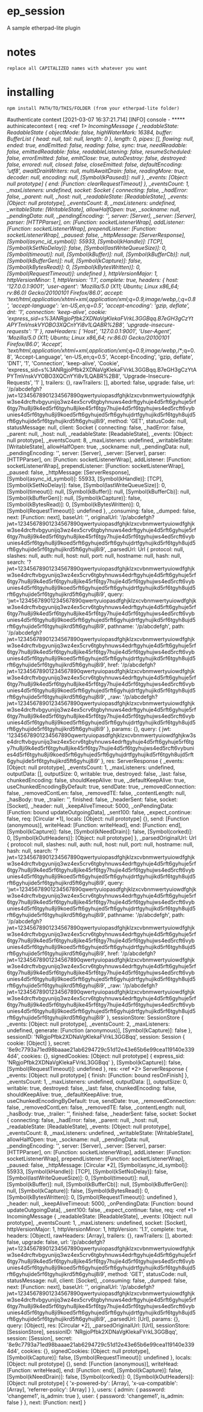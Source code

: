 ep_session
=======

A sample etherpad-lite plugin

# notes
    replace all CAPITALIZED names with whatever you want

# installing

    npm install PATH/TO/THIS/FOLDER (from your etherpad-lite folder)
#authenticate context
[2021-03-07 16:37:21.714] [INFO] console - ***** authinicatecontext {
  req: <ref *1> IncomingMessage {
    _readableState: ReadableState {
      objectMode: false,
      highWaterMark: 16384,
      buffer: BufferList { head: null, tail: null, length: 0 },
      length: 0,
      pipes: [],
      flowing: null,
      ended: true,
      endEmitted: false,
      reading: false,
      sync: true,
      needReadable: false,
      emittedReadable: false,
      readableListening: false,
      resumeScheduled: false,
      errorEmitted: false,
      emitClose: true,
      autoDestroy: false,
      destroyed: false,
      errored: null,
      closed: false,
      closeEmitted: false,
      defaultEncoding: 'utf8',
      awaitDrainWriters: null,
      multiAwaitDrain: false,
      readingMore: true,
      decoder: null,
      encoding: null,
      [Symbol(kPaused)]: null
    },
    _events: [Object: null prototype] { end: [Function: clearRequestTimeout] },
    _eventsCount: 1,
    _maxListeners: undefined,
    socket: Socket {
      connecting: false,
      _hadError: false,
      _parent: null,
      _host: null,
      _readableState: [ReadableState],
      _events: [Object: null prototype],
      _eventsCount: 8,
      _maxListeners: undefined,
      _writableState: [WritableState],
      allowHalfOpen: true,
      _sockname: null,
      _pendingData: null,
      _pendingEncoding: '',
      server: [Server],
      _server: [Server],
      parser: [HTTPParser],
      on: [Function: socketListenerWrap],
      addListener: [Function: socketListenerWrap],
      prependListener: [Function: socketListenerWrap],
      _paused: false,
      _httpMessage: [ServerResponse],
      [Symbol(async_id_symbol)]: 55933,
      [Symbol(kHandle)]: [TCP],
      [Symbol(kSetNoDelay)]: false,
      [Symbol(lastWriteQueueSize)]: 0,
      [Symbol(timeout)]: null,
      [Symbol(kBuffer)]: null,
      [Symbol(kBufferCb)]: null,
      [Symbol(kBufferGen)]: null,
      [Symbol(kCapture)]: false,
      [Symbol(kBytesRead)]: 0,
      [Symbol(kBytesWritten)]: 0,
      [Symbol(RequestTimeout)]: undefined
    },
    httpVersionMajor: 1,
    httpVersionMinor: 1,
    httpVersion: '1.1',
    complete: true,
    headers: {
      host: '127.0.0.1:9001',
      'user-agent': 'Mozilla/5.0 (X11; Ubuntu; Linux x86_64; rv:86.0) Gecko/20100101 Firefox/86.0',
      accept: 'text/html,application/xhtml+xml,application/xml;q=0.9,image/webp,*/*;q=0.8',
      'accept-language': 'en-US,en;q=0.5',
      'accept-encoding': 'gzip, deflate',
      dnt: '1',
      connection: 'keep-alive',
      cookie: 'express_sid=s%3ANRgjoPfbk2XDNaVgKlekaFVrkL3GGBqq.B7eGH3gCzYtAPYTmVnskVYOBO3XQCnYYi8v1LQABR%2B8',
      'upgrade-insecure-requests': '1'
    },
    rawHeaders: [
      'Host',
      '127.0.0.1:9001',
      'User-Agent',
      'Mozilla/5.0 (X11; Ubuntu; Linux x86_64; rv:86.0) Gecko/20100101 Firefox/86.0',
      'Accept',
      'text/html,application/xhtml+xml,application/xml;q=0.9,image/webp,*/*;q=0.8',
      'Accept-Language',
      'en-US,en;q=0.5',
      'Accept-Encoding',
      'gzip, deflate',
      'DNT',
      '1',
      'Connection',
      'keep-alive',
      'Cookie',
      'express_sid=s%3ANRgjoPfbk2XDNaVgKlekaFVrkL3GGBqq.B7eGH3gCzYtAPYTmVnskVYOBO3XQCnYYi8v1LQABR%2B8',
      'Upgrade-Insecure-Requests',
      '1'
    ],
    trailers: {},
    rawTrailers: [],
    aborted: false,
    upgrade: false,
    url: '/p/abcdefgh?jwt=12345678901234567890qwertyuiopasdfghjklzxcvbnmwertyuiowdfghjkw3se4drcftvbgyunijq3wz4ex5crv6tgbyhnuws4edrftgyhuje4d5rft6gyhuje5rf6tgy7hu8ji9k4ed5rf6tgyhu8jike45rf6tgy7hujie4d5rf6tgyhujws4ed5rcft6vybunies4d5rf6tgyhu8ji9koed5rft6gyhujed5rft6gyhujdrtfgyhujikd5rf6tgyh8ujd5rft6gyhujide5rf6tgyhujikrd5ft6gyhuj8i9',
    method: 'GET',
    statusCode: null,
    statusMessage: null,
    client: Socket {
      connecting: false,
      _hadError: false,
      _parent: null,
      _host: null,
      _readableState: [ReadableState],
      _events: [Object: null prototype],
      _eventsCount: 8,
      _maxListeners: undefined,
      _writableState: [WritableState],
      allowHalfOpen: true,
      _sockname: null,
      _pendingData: null,
      _pendingEncoding: '',
      server: [Server],
      _server: [Server],
      parser: [HTTPParser],
      on: [Function: socketListenerWrap],
      addListener: [Function: socketListenerWrap],
      prependListener: [Function: socketListenerWrap],
      _paused: false,
      _httpMessage: [ServerResponse],
      [Symbol(async_id_symbol)]: 55933,
      [Symbol(kHandle)]: [TCP],
      [Symbol(kSetNoDelay)]: false,
      [Symbol(lastWriteQueueSize)]: 0,
      [Symbol(timeout)]: null,
      [Symbol(kBuffer)]: null,
      [Symbol(kBufferCb)]: null,
      [Symbol(kBufferGen)]: null,
      [Symbol(kCapture)]: false,
      [Symbol(kBytesRead)]: 0,
      [Symbol(kBytesWritten)]: 0,
      [Symbol(RequestTimeout)]: undefined
    },
    _consuming: false,
    _dumped: false,
    next: [Function: next],
    baseUrl: '',
    originalUrl: '/p/abcdefgh?jwt=12345678901234567890qwertyuiopasdfghjklzxcvbnmwertyuiowdfghjkw3se4drcftvbgyunijq3wz4ex5crv6tgbyhnuws4edrftgyhuje4d5rft6gyhuje5rf6tgy7hu8ji9k4ed5rf6tgyhu8jike45rf6tgy7hujie4d5rf6tgyhujws4ed5rcft6vybunies4d5rf6tgyhu8ji9koed5rft6gyhujed5rft6gyhujdrtfgyhujikd5rf6tgyh8ujd5rft6gyhujide5rf6tgyhujikrd5ft6gyhuj8i9',
    _parsedUrl: Url {
      protocol: null,
      slashes: null,
      auth: null,
      host: null,
      port: null,
      hostname: null,
      hash: null,
      search: '?jwt=12345678901234567890qwertyuiopasdfghjklzxcvbnmwertyuiowdfghjkw3se4drcftvbgyunijq3wz4ex5crv6tgbyhnuws4edrftgyhuje4d5rft6gyhuje5rf6tgy7hu8ji9k4ed5rf6tgyhu8jike45rf6tgy7hujie4d5rf6tgyhujws4ed5rcft6vybunies4d5rf6tgyhu8ji9koed5rft6gyhujed5rft6gyhujdrtfgyhujikd5rf6tgyh8ujd5rft6gyhujide5rf6tgyhujikrd5ft6gyhuj8i9',
      query: 'jwt=12345678901234567890qwertyuiopasdfghjklzxcvbnmwertyuiowdfghjkw3se4drcftvbgyunijq3wz4ex5crv6tgbyhnuws4edrftgyhuje4d5rft6gyhuje5rf6tgy7hu8ji9k4ed5rf6tgyhu8jike45rf6tgy7hujie4d5rf6tgyhujws4ed5rcft6vybunies4d5rf6tgyhu8ji9koed5rft6gyhujed5rft6gyhujdrtfgyhujikd5rf6tgyh8ujd5rft6gyhujide5rf6tgyhujikrd5ft6gyhuj8i9',
      pathname: '/p/abcdefgh',
      path: '/p/abcdefgh?jwt=12345678901234567890qwertyuiopasdfghjklzxcvbnmwertyuiowdfghjkw3se4drcftvbgyunijq3wz4ex5crv6tgbyhnuws4edrftgyhuje4d5rft6gyhuje5rf6tgy7hu8ji9k4ed5rf6tgyhu8jike45rf6tgy7hujie4d5rf6tgyhujws4ed5rcft6vybunies4d5rf6tgyhu8ji9koed5rft6gyhujed5rft6gyhujdrtfgyhujikd5rf6tgyh8ujd5rft6gyhujide5rf6tgyhujikrd5ft6gyhuj8i9',
      href: '/p/abcdefgh?jwt=12345678901234567890qwertyuiopasdfghjklzxcvbnmwertyuiowdfghjkw3se4drcftvbgyunijq3wz4ex5crv6tgbyhnuws4edrftgyhuje4d5rft6gyhuje5rf6tgy7hu8ji9k4ed5rf6tgyhu8jike45rf6tgy7hujie4d5rf6tgyhujws4ed5rcft6vybunies4d5rf6tgyhu8ji9koed5rft6gyhujed5rft6gyhujdrtfgyhujikd5rf6tgyh8ujd5rft6gyhujide5rf6tgyhujikrd5ft6gyhuj8i9',
      _raw: '/p/abcdefgh?jwt=12345678901234567890qwertyuiopasdfghjklzxcvbnmwertyuiowdfghjkw3se4drcftvbgyunijq3wz4ex5crv6tgbyhnuws4edrftgyhuje4d5rft6gyhuje5rf6tgy7hu8ji9k4ed5rf6tgyhu8jike45rf6tgy7hujie4d5rf6tgyhujws4ed5rcft6vybunies4d5rf6tgyhu8ji9koed5rft6gyhujed5rft6gyhujdrtfgyhujikd5rf6tgyh8ujd5rft6gyhujide5rf6tgyhujikrd5ft6gyhuj8i9'
    },
    params: {},
    query: {
      jwt: '12345678901234567890qwertyuiopasdfghjklzxcvbnmwertyuiowdfghjkw3se4drcftvbgyunijq3wz4ex5crv6tgbyhnuws4edrftgyhuje4d5rft6gyhuje5rf6tgy7hu8ji9k4ed5rf6tgyhu8jike45rf6tgy7hujie4d5rf6tgyhujws4ed5rcft6vybunies4d5rf6tgyhu8ji9koed5rft6gyhujed5rft6gyhujdrtfgyhujikd5rf6tgyh8ujd5rft6gyhujide5rf6tgyhujikrd5ft6gyhuj8i9'
    },
    res: ServerResponse {
      _events: [Object: null prototype],
      _eventsCount: 1,
      _maxListeners: undefined,
      outputData: [],
      outputSize: 0,
      writable: true,
      destroyed: false,
      _last: false,
      chunkedEncoding: false,
      shouldKeepAlive: true,
      _defaultKeepAlive: true,
      useChunkedEncodingByDefault: true,
      sendDate: true,
      _removedConnection: false,
      _removedContLen: false,
      _removedTE: false,
      _contentLength: null,
      _hasBody: true,
      _trailer: '',
      finished: false,
      _headerSent: false,
      socket: [Socket],
      _header: null,
      _keepAliveTimeout: 5000,
      _onPendingData: [Function: bound updateOutgoingData],
      _sent100: false,
      _expect_continue: false,
      req: [Circular *1],
      locals: [Object: null prototype] {},
      send: [Function (anonymous)],
      writeHead: [Function: writeHead],
      end: [Function: end],
      [Symbol(kCapture)]: false,
      [Symbol(kNeedDrain)]: false,
      [Symbol(corked)]: 0,
      [Symbol(kOutHeaders)]: [Object: null prototype]
    },
    _parsedOriginalUrl: Url {
      protocol: null,
      slashes: null,
      auth: null,
      host: null,
      port: null,
      hostname: null,
      hash: null,
      search: '?jwt=12345678901234567890qwertyuiopasdfghjklzxcvbnmwertyuiowdfghjkw3se4drcftvbgyunijq3wz4ex5crv6tgbyhnuws4edrftgyhuje4d5rft6gyhuje5rf6tgy7hu8ji9k4ed5rf6tgyhu8jike45rf6tgy7hujie4d5rf6tgyhujws4ed5rcft6vybunies4d5rf6tgyhu8ji9koed5rft6gyhujed5rft6gyhujdrtfgyhujikd5rf6tgyh8ujd5rft6gyhujide5rf6tgyhujikrd5ft6gyhuj8i9',
      query: 'jwt=12345678901234567890qwertyuiopasdfghjklzxcvbnmwertyuiowdfghjkw3se4drcftvbgyunijq3wz4ex5crv6tgbyhnuws4edrftgyhuje4d5rft6gyhuje5rf6tgy7hu8ji9k4ed5rf6tgyhu8jike45rf6tgy7hujie4d5rf6tgyhujws4ed5rcft6vybunies4d5rf6tgyhu8ji9koed5rft6gyhujed5rft6gyhujdrtfgyhujikd5rf6tgyh8ujd5rft6gyhujide5rf6tgyhujikrd5ft6gyhuj8i9',
      pathname: '/p/abcdefgh',
      path: '/p/abcdefgh?jwt=12345678901234567890qwertyuiopasdfghjklzxcvbnmwertyuiowdfghjkw3se4drcftvbgyunijq3wz4ex5crv6tgbyhnuws4edrftgyhuje4d5rft6gyhuje5rf6tgy7hu8ji9k4ed5rf6tgyhu8jike45rf6tgy7hujie4d5rf6tgyhujws4ed5rcft6vybunies4d5rf6tgyhu8ji9koed5rft6gyhujed5rft6gyhujdrtfgyhujikd5rf6tgyh8ujd5rft6gyhujide5rf6tgyhujikrd5ft6gyhuj8i9',
      href: '/p/abcdefgh?jwt=12345678901234567890qwertyuiopasdfghjklzxcvbnmwertyuiowdfghjkw3se4drcftvbgyunijq3wz4ex5crv6tgbyhnuws4edrftgyhuje4d5rft6gyhuje5rf6tgy7hu8ji9k4ed5rf6tgyhu8jike45rf6tgy7hujie4d5rf6tgyhujws4ed5rcft6vybunies4d5rf6tgyhu8ji9koed5rft6gyhujed5rft6gyhujdrtfgyhujikd5rf6tgyh8ujd5rft6gyhujide5rf6tgyhujikrd5ft6gyhuj8i9',
      _raw: '/p/abcdefgh?jwt=12345678901234567890qwertyuiopasdfghjklzxcvbnmwertyuiowdfghjkw3se4drcftvbgyunijq3wz4ex5crv6tgbyhnuws4edrftgyhuje4d5rft6gyhuje5rf6tgy7hu8ji9k4ed5rf6tgyhu8jike45rf6tgy7hujie4d5rf6tgyhujws4ed5rcft6vybunies4d5rf6tgyhu8ji9koed5rft6gyhujed5rft6gyhujdrtfgyhujikd5rf6tgyh8ujd5rft6gyhujide5rf6tgyhujikrd5ft6gyhuj8i9'
    },
    sessionStore: SessionStore {
      _events: [Object: null prototype],
      _eventsCount: 2,
      _maxListeners: undefined,
      generate: [Function (anonymous)],
      [Symbol(kCapture)]: false
    },
    sessionID: 'NRgjoPfbk2XDNaVgKlekaFVrkL3GGBqq',
    session: Session { cookie: [Object] },
    secret: '8e9c7793a71ed98baaae21ab6294729c51d12e43e65b6e99cea119140e3394d4',
    cookies: {},
    signedCookies: [Object: null prototype] {
      express_sid: 'NRgjoPfbk2XDNaVgKlekaFVrkL3GGBqq'
    },
    [Symbol(kCapture)]: false,
    [Symbol(RequestTimeout)]: undefined
  },
  res: <ref *2> ServerResponse {
    _events: [Object: null prototype] { finish: [Function: bound resOnFinish] },
    _eventsCount: 1,
    _maxListeners: undefined,
    outputData: [],
    outputSize: 0,
    writable: true,
    destroyed: false,
    _last: false,
    chunkedEncoding: false,
    shouldKeepAlive: true,
    _defaultKeepAlive: true,
    useChunkedEncodingByDefault: true,
    sendDate: true,
    _removedConnection: false,
    _removedContLen: false,
    _removedTE: false,
    _contentLength: null,
    _hasBody: true,
    _trailer: '',
    finished: false,
    _headerSent: false,
    socket: Socket {
      connecting: false,
      _hadError: false,
      _parent: null,
      _host: null,
      _readableState: [ReadableState],
      _events: [Object: null prototype],
      _eventsCount: 8,
      _maxListeners: undefined,
      _writableState: [WritableState],
      allowHalfOpen: true,
      _sockname: null,
      _pendingData: null,
      _pendingEncoding: '',
      server: [Server],
      _server: [Server],
      parser: [HTTPParser],
      on: [Function: socketListenerWrap],
      addListener: [Function: socketListenerWrap],
      prependListener: [Function: socketListenerWrap],
      _paused: false,
      _httpMessage: [Circular *2],
      [Symbol(async_id_symbol)]: 55933,
      [Symbol(kHandle)]: [TCP],
      [Symbol(kSetNoDelay)]: false,
      [Symbol(lastWriteQueueSize)]: 0,
      [Symbol(timeout)]: null,
      [Symbol(kBuffer)]: null,
      [Symbol(kBufferCb)]: null,
      [Symbol(kBufferGen)]: null,
      [Symbol(kCapture)]: false,
      [Symbol(kBytesRead)]: 0,
      [Symbol(kBytesWritten)]: 0,
      [Symbol(RequestTimeout)]: undefined
    },
    _header: null,
    _keepAliveTimeout: 5000,
    _onPendingData: [Function: bound updateOutgoingData],
    _sent100: false,
    _expect_continue: false,
    req: <ref *1> IncomingMessage {
      _readableState: [ReadableState],
      _events: [Object: null prototype],
      _eventsCount: 1,
      _maxListeners: undefined,
      socket: [Socket],
      httpVersionMajor: 1,
      httpVersionMinor: 1,
      httpVersion: '1.1',
      complete: true,
      headers: [Object],
      rawHeaders: [Array],
      trailers: {},
      rawTrailers: [],
      aborted: false,
      upgrade: false,
      url: '/p/abcdefgh?jwt=12345678901234567890qwertyuiopasdfghjklzxcvbnmwertyuiowdfghjkw3se4drcftvbgyunijq3wz4ex5crv6tgbyhnuws4edrftgyhuje4d5rft6gyhuje5rf6tgy7hu8ji9k4ed5rf6tgyhu8jike45rf6tgy7hujie4d5rf6tgyhujws4ed5rcft6vybunies4d5rf6tgyhu8ji9koed5rft6gyhujed5rft6gyhujdrtfgyhujikd5rf6tgyh8ujd5rft6gyhujide5rf6tgyhujikrd5ft6gyhuj8i9',
      method: 'GET',
      statusCode: null,
      statusMessage: null,
      client: [Socket],
      _consuming: false,
      _dumped: false,
      next: [Function: next],
      baseUrl: '',
      originalUrl: '/p/abcdefgh?jwt=12345678901234567890qwertyuiopasdfghjklzxcvbnmwertyuiowdfghjkw3se4drcftvbgyunijq3wz4ex5crv6tgbyhnuws4edrftgyhuje4d5rft6gyhuje5rf6tgy7hu8ji9k4ed5rf6tgyhu8jike45rf6tgy7hujie4d5rf6tgyhujws4ed5rcft6vybunies4d5rf6tgyhu8ji9koed5rft6gyhujed5rft6gyhujdrtfgyhujikd5rf6tgyh8ujd5rft6gyhujide5rf6tgyhujikrd5ft6gyhuj8i9',
      _parsedUrl: [Url],
      params: {},
      query: [Object],
      res: [Circular *2],
      _parsedOriginalUrl: [Url],
      sessionStore: [SessionStore],
      sessionID: 'NRgjoPfbk2XDNaVgKlekaFVrkL3GGBqq',
      session: [Session],
      secret: '8e9c7793a71ed98baaae21ab6294729c51d12e43e65b6e99cea119140e3394d4',
      cookies: {},
      signedCookies: [Object: null prototype],
      [Symbol(kCapture)]: false,
      [Symbol(RequestTimeout)]: undefined
    },
    locals: [Object: null prototype] {},
    send: [Function (anonymous)],
    writeHead: [Function: writeHead],
    end: [Function: end],
    [Symbol(kCapture)]: false,
    [Symbol(kNeedDrain)]: false,
    [Symbol(corked)]: 0,
    [Symbol(kOutHeaders)]: [Object: null prototype] {
      'x-powered-by': [Array],
      'x-ua-compatible': [Array],
      'referrer-policy': [Array]
    }
  },
  users: {
    admin: { password: 'changeme1', is_admin: true },
    user: { password: 'changeme1', is_admin: false }
  },
  next: [Function: next]
}

